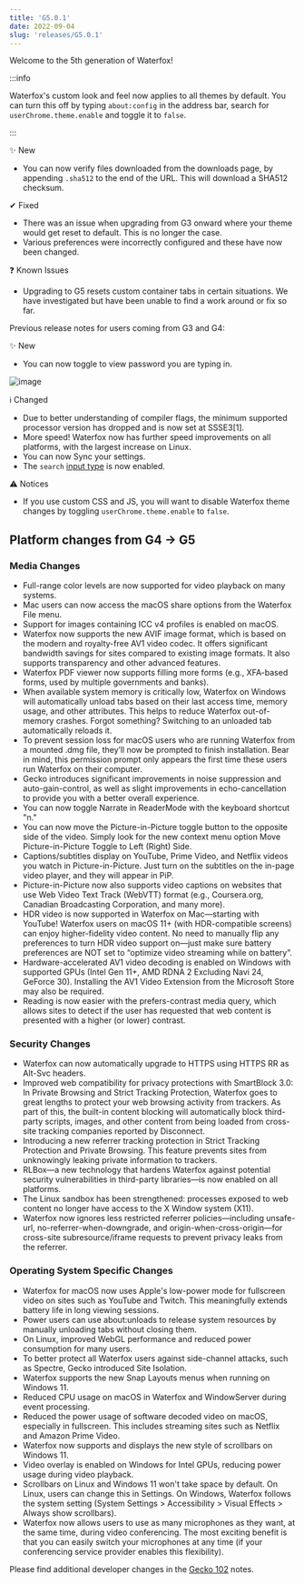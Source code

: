 ```yaml
---
title: 'G5.0.1'
date: 2022-09-04
slug: 'releases/G5.0.1'
---
```


Welcome to the 5th generation of Waterfox!

:::info

Waterfox's custom look and feel now applies to all themes by default. You can turn this off by typing `about:config` in the address bar, search for `userChrome.theme.enable` and toggle it to `false`.

:::

✨ New

- You can now verify files downloaded from the downloads page, by appending `.sha512` to the end of the URL. This will download a SHA512 checksum.

✔ Fixed

- There was an issue when upgrading from G3 onward where your theme would get reset to default. This is no longer the case.
- Various preferences were incorrectly configured and these have now been changed.

❓ Known Issues

- Upgrading to G5 resets custom container tabs in certain situations. We have investigated but have been unable to find a work around or fix so far.

Previous release notes for users coming from G3 and G4:

✨ New

- You can now toggle to view password you are typing in.

<img alt="image" src="https://user-images.githubusercontent.com/4728920/191992639-ed17cfbb-f096-418f-a324-056f36d7c62c.png" width={233} />

ℹ️ Changed

- Due to better understanding of compiler flags, the minimum supported processor version has dropped and is now set at SSSE3[1].
- More speed! Waterfox now has further speed improvements on all platforms, with the largest increase on Linux.
- You can now Sync your settings.
- The `search` [input type](https://developer.mozilla.org/en-US/docs/Web/HTML/Element/input/search) is now enabled.

⚠️ Notices

- If you use custom CSS and JS, you will want to disable Waterfox theme changes by toggling `userChrome.theme.enable` to `false`.

## Platform changes from G4 → G5

### Media Changes

- Full-range color levels are now supported for video playback on many systems.
- Mac users can now access the macOS share options from the Waterfox File menu.
- Support for images containing ICC v4 profiles is enabled on macOS.
- Waterfox now supports the new AVIF image format, which is based on the modern and royalty-free AV1 video codec. It offers significant bandwidth savings for sites compared to existing image formats. It also supports transparency and other advanced features.
- Waterfox PDF viewer now supports filling more forms (e.g., XFA-based forms, used by multiple governments and banks).
- When available system memory is critically low, Waterfox on Windows will automatically unload tabs based on their last access time, memory usage, and other attributes. This helps to reduce Waterfox out-of-memory crashes. Forgot something? Switching to an unloaded tab automatically reloads it.
- To prevent session loss for macOS users who are running Waterfox from a mounted .dmg file, they’ll now be prompted to finish installation. Bear in mind, this permission prompt only appears the first time these users run Waterfox on their computer.
- Gecko introduces significant improvements in noise suppression and auto-gain-control, as well as slight improvements in echo-cancellation to provide you with a better overall experience.
- You can now toggle Narrate in ReaderMode with the keyboard shortcut "n."
- You can now move the Picture-in-Picture toggle button to the opposite side of the video. Simply look for the new context menu option Move Picture-in-Picture Toggle to Left (Right) Side.
- Captions/subtitles display on YouTube, Prime Video, and Netflix videos you watch in Picture-in-Picture. Just turn on the subtitles on the in-page video player, and they will appear in PiP.
- Picture-in-Picture now also supports video captions on websites that use Web Video Text Track (WebVTT) format (e.g., Coursera.org, Canadian Broadcasting Corporation, and many more).
- HDR video is now supported in Waterfox on Mac—starting with YouTube! Waterfox users on macOS 11+ (with HDR-compatible screens) can enjoy higher-fidelity video content. No need to manually flip any preferences to turn HDR video support on—just make sure battery preferences are NOT set to “optimize video streaming while on battery”.
- Hardware-accelerated AV1 video decoding is enabled on Windows with supported GPUs (Intel Gen 11+, AMD RDNA 2 Excluding Navi 24, GeForce 30). Installing the AV1 Video Extension from the Microsoft Store may also be required.
- Reading is now easier with the prefers-contrast media query, which allows sites to detect if the user has requested that web content is presented with a higher (or lower) contrast.

### Security Changes

- Waterfox can now automatically upgrade to HTTPS using HTTPS RR as Alt-Svc headers.
- Improved web compatibility for privacy protections with SmartBlock 3.0: In Private Browsing and Strict Tracking Protection, Waterfox goes to great lengths to protect your web browsing activity from trackers. As part of this, the built-in content blocking will automatically block third-party scripts, images, and other content from being loaded from cross-site tracking companies reported by Disconnect.
- Introducing a new referrer tracking protection in Strict Tracking Protection and Private Browsing. This feature prevents sites from unknowingly leaking private information to trackers.
- RLBox—a new technology that hardens Waterfox against potential security vulnerabilities in third-party libraries—is now enabled on all platforms.
- The Linux sandbox has been strengthened: processes exposed to web content no longer have access to the X Window system (X11).
- Waterfox now ignores less restricted referrer policies—including unsafe-url, no-referrer-when-downgrade, and origin-when-cross-origin—for cross-site subresource/iframe requests to prevent privacy leaks from the referrer.

### Operating System Specific Changes

- Waterfox for macOS now uses Apple's low-power mode for fullscreen video on sites such as YouTube and Twitch. This meaningfully extends battery life in long viewing sessions.
- Power users can use about:unloads to release system resources by manually unloading tabs without closing them.
- On Linux, improved WebGL performance and reduced power consumption for many users.
- To better protect all Waterfox users against side-channel attacks, such as Spectre, Gecko introduced Site Isolation.
- Waterfox supports the new Snap Layouts menus when running on Windows 11.
- Reduced CPU usage on macOS in Waterfox and WindowServer during event processing.
- Reduced the power usage of software decoded video on macOS, especially in fullscreen. This includes streaming sites such as Netflix and Amazon Prime Video.
- Waterfox now supports and displays the new style of scrollbars on Windows 11.
- Video overlay is enabled on Windows for Intel GPUs, reducing power usage during video playback.
- Scrollbars on Linux and Windows 11 won't take space by default. On Linux, users can change this in Settings. On Windows, Waterfox follows the system setting (System Settings > Accessibility > Visual Effects > Always show scrollbars).
- Waterfox now allows users to use as many microphones as they want, at the same time, during video conferencing. The most exciting benefit is that you can easily switch your microphones at any time (if your conferencing service provider enables this flexibility).

Please find additional developer changes in the [Gecko 102](https://developer.mozilla.org/docs/Mozilla/Firefox/Releases/102) notes.

